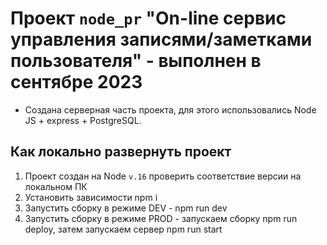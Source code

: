 # Проект `node_pr` "On-line сервис управления записями/заметками пользователя" - выполнен в сентябре 2023
* Создана серверная часть проекта, для этого использовались Node JS + express + PostgreSQL.


## Как локально развернуть проект
1. Проект создан на Node ``v.16`` проверить соответствие версии на локальном ПК
2. Установить зависимости npm i
3. Запустить сборку в режиме DEV - npm run dev
4. Запустить сборку в режиме PROD - запускаем сборку npm run deploy, затем запускаем сервер npm run start
